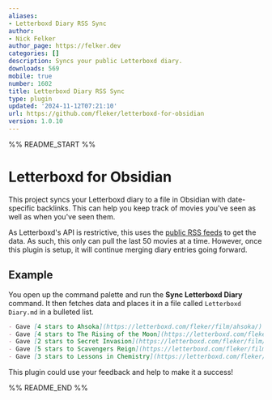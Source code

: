 ```yaml
---
aliases:
- Letterboxd Diary RSS Sync
author:
- Nick Felker
author_page: https://felker.dev
categories: []
description: Syncs your public Letterboxd diary.
downloads: 569
mobile: true
number: 1602
title: Letterboxd Diary RSS Sync
type: plugin
updated: '2024-11-12T07:21:10'
url: https://github.com/fleker/letterboxd-for-obsidian
version: 1.0.10
---
```


%% README_START %%

# Letterboxd for Obsidian

This project syncs your Letterboxd diary to a file in Obsidian with date-specific backlinks. This can help you keep track of movies you've seen as well as when you've seen them.

As Letterboxd's API is restrictive, this uses the [public RSS feeds](https://letterboxd.com/fleker/rss/) to get the data. As such, this only can pull the last 50 movies at a time. However, once this plugin is setup, it will continue merging diary entries going forward.

## Example

You open up the command palette and run the **Sync Letterboxd Diary** command. It then fetches data and places it in a file called `Letterboxd Diary.md` in a bulleted list.

```md
- Gave [4 stars to Ahsoka](https://letterboxd.com/fleker/film/ahsoka/) on [[2024-04-04]]
- Gave [4 stars to The Rising of the Moon](https://letterboxd.com/fleker/film/the-rising-of-the-moon/) on [[2024-03-30]]
- Gave [2 stars to Secret Invasion](https://letterboxd.com/fleker/film/secret-invasion/) on [[2024-03-21]]
- Gave [5 stars to Scavengers Reign](https://letterboxd.com/fleker/film/scavengers-reign/) on [[2024-03-20]]
- Gave [3 stars to Lessons in Chemistry](https://letterboxd.com/fleker/film/lessons-in-chemistry/) on [[2024-03-19]]
```

This plugin could use your feedback and help to make it a success!

%% README_END %%